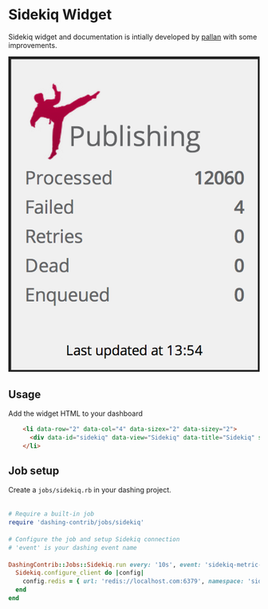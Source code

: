 Sidekiq Widget
===============

Sidekiq widget and documentation is intially developed by [pallan](https://github.com/pallan) with some improvements.

![](preview.png)


## Usage

Add the widget HTML to your dashboard
```html
    <li data-row="2" data-col="4" data-sizex="2" data-sizey="2">
      <div data-id="sidekiq" data-view="Sidekiq" data-title="Sidekiq" style=""></div>
    </li>
```

## Job setup

Create a `jobs/sidekiq.rb` in your dashing project.


```ruby

# Require a built-in job
require 'dashing-contrib/jobs/sidekiq'

# Configure the job and setup Sidekiq connection
# 'event' is your dashing event name

DashingContrib::Jobs::Sidekiq.run every: '10s', event: 'sidekiq-metric-name' do
  Sidekiq.configure_client do |config|
    config.redis = { url: 'redis://localhost.com:6379', namespace: 'sidekiq:namespace' }
  end
end
```
